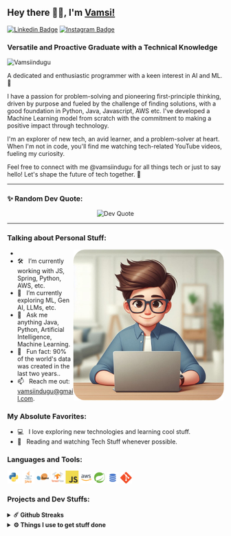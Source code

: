
## Hey there 👋😉, I'm [Vamsi!](https://github.com/Vamsiindugu/)

[![Linkedin Badge](https://img.shields.io/badge/-LinkedIn-0e76a8?style=flat-square&logo=Linkedin&logoColor=white)](https://linkedin.com/in/vamsi-indugu/)
[![Instagram Badge](https://img.shields.io/badge/-Instagram-e4405f?style=flat-square&logo=Instagram&logoColor=white)](https://instagram.com/ctrl_shift_elite/)

<h3 align="left">Versatile and Proactive Graduate with a Technical Knowledge</h3>
<p align="left"> <img src="https://komarev.com/ghpvc/?username=Vamsiindugu&label=Profile%20views&color=0e75b6&style=flat" alt="Vamsiindugu" /> </p>
A dedicated and enthusiastic programmer with a keen interest in AI and ML.🚀

I have a passion for problem-solving and pioneering first-principle thinking, driven by purpose and fueled by the challenge of finding solutions, with a good foundation in Python, Java, Javascript, AWS etc. I've developed a Machine Learning model from scratch with the commitment to making a positive impact through technology.

I'm an explorer of new tech, an avid learner, and a problem-solver at heart. When I'm not in code, you'll find me watching tech-related YouTube videos, fueling my curiosity.

Feel free to connect with me @vamsiindugu for all things tech or just to say hello! Let's shape the future of tech together. 🌟

<hr>
<h3 align="left">✨ Random Dev Quote:</h3>
<p align="center">
  <img src="https://github-readme-quotes-bay.vercel.app/quote?theme=dark&layout=default" alt="Dev Quote" />
</p>
<hr>

### Talking about Personal Stuff:

<img align="right" height="350" width="350" alt="" src="https://github.com/Vamsiindugu/Vamsiindugu/blob/main/Gifs%20and%20Images/Coder-modified.png" />

-  &nbsp;&nbsp;&nbsp;&nbsp;&nbsp;&nbsp;&nbsp;
- 🛠 &nbsp; I’m currently working with JS, Spring, Python, AWS, etc.
- 🚀 &nbsp; I’m currently exploring ML, Gen AI, LLMs, etc.
- 💬 &nbsp; Ask me anything Java, Python, Artificial Intelligence, Machine Learning.
- 👾 &nbsp; Fun fact: 90% of the world's data was created in the last two years..
- 📫 &nbsp; Reach me out: vamsiindugu@gmail.com.

### My Absolute Favorites:

- 💻 &nbsp; I love exploring new technologies and learning cool stuff.
- 📰 &nbsp; Reading and watching Tech Stuff whenever possible.


### Languages and Tools:

<code><img height="30" src="https://raw.githubusercontent.com/github/explore/80688e429a7d4ef2fca1e82350fe8e3517d3494d/topics/python/python.png" alt="python"></code>
<code><img height="30" src="https://raw.githubusercontent.com/github/explore/5b3600551e122a3277c2c5368af2ad5725ffa9a1/topics/java/java.png" alt="java"></code>
<code><img height="30" src="https://raw.githubusercontent.com/github/explore/80688e429a7d4ef2fca1e82350fe8e3517d3494d/topics/scikit-learn/scikit-learn.png" alt="scikit-learn"></code>
<code><img height="30" src="https://raw.githubusercontent.com/github/explore/80688e429a7d4ef2fca1e82350fe8e3517d3494d/topics/tensorflow/tensorflow.png" alt="tensorflow"></code>
<code><img height="30" src="https://raw.githubusercontent.com/github/explore/80688e429a7d4ef2fca1e82350fe8e3517d3494d/topics/javascript/javascript.png" alt="javascript"></code>
<code><img height="27" src="https://raw.githubusercontent.com/github/explore/80688e429a7d4ef2fca1e82350fe8e3517d3494d/topics/aws/aws.png" alt="aws"></code>
<code><img height="27" src="https://raw.githubusercontent.com/github/explore/80688e429a7d4ef2fca1e82350fe8e3517d3494d/topics/spring-boot/spring-boot.png" alt="spring-boot"></code>
<code><img height="27" src="https://raw.githubusercontent.com/github/explore/80688e429a7d4ef2fca1e82350fe8e3517d3494d/topics/sql/sql.png" alt="sql"></code>
<code><img height="27" src="https://raw.githubusercontent.com/devicons/devicon/master/icons/git/git-original.svg" alt="git"></code>


### Projects and Dev Stuffs:


<details>
  <summary><b>☄️ Github Streaks</b></summary>

  <br />
  <img height="180em" src="https://github-readme-streak-stats.herokuapp.com/?user=vamsiindugu&hide_border=true" />
</details>

<details>
  <br />
  <summary><b>⚙️ Things I use to get stuff done</b></summary>
  	<ul>
  	    <li><b>OS:</b> Windows 11</li>
	    <li><b>Laptop: </b>Asus ROG Strix G15</li>
  	    <li><b>Browser: </b> Chrome & Brave</li>
	    <li><b>Code Editor:</b> VSCode - The best editor out there</li>
	    <li><b>To Stay Updated:</b> Medium, Daily.dev and Hacker News</li>
	</ul>
</details>



